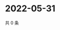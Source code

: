 # 2022-05-31

共 0 条

<!-- BEGIN WEIBO -->
<!-- 最后更新时间 Tue May 31 2022 04:02:27 GMT+0800 (China Standard Time) -->

<!-- END WEIBO -->
